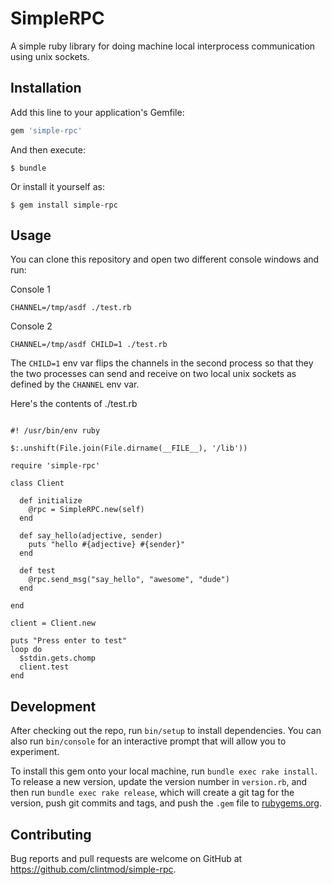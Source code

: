# SimpleRPC

A simple ruby library for doing machine local interprocess communication using unix sockets.

## Installation

Add this line to your application's Gemfile:

```ruby
gem 'simple-rpc'
```

And then execute:

    $ bundle

Or install it yourself as:

    $ gem install simple-rpc

## Usage

You can clone this repository and open two different console windows and run:

Console 1

`CHANNEL=/tmp/asdf ./test.rb `

Console 2

`CHANNEL=/tmp/asdf CHILD=1 ./test.rb`


The `CHILD=1` env var flips the channels in the second process so that they the two processes can send and receive on two local unix sockets as defined by the `CHANNEL` env var.


Here's the contents of ./test.rb

```

#! /usr/bin/env ruby

$:.unshift(File.join(File.dirname(__FILE__), '/lib'))

require 'simple-rpc'

class Client

  def initialize
    @rpc = SimpleRPC.new(self)
  end

  def say_hello(adjective, sender)
    puts "hello #{adjective} #{sender}"
  end

  def test
    @rpc.send_msg("say_hello", "awesome", "dude")
  end

end

client = Client.new

puts "Press enter to test"
loop do
  $stdin.gets.chomp
  client.test
end

```

## Development

After checking out the repo, run `bin/setup` to install dependencies. You can also run `bin/console` for an interactive prompt that will allow you to experiment.

To install this gem onto your local machine, run `bundle exec rake install`. To release a new version, update the version number in `version.rb`, and then run `bundle exec rake release`, which will create a git tag for the version, push git commits and tags, and push the `.gem` file to [rubygems.org](https://rubygems.org).

## Contributing

Bug reports and pull requests are welcome on GitHub at https://github.com/clintmod/simple-rpc.
